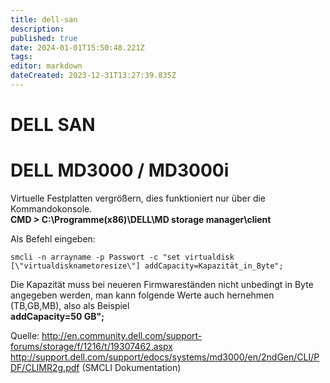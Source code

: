 ```yaml
---
title: dell-san
description: 
published: true
date: 2024-01-01T15:50:48.221Z
tags: 
editor: markdown
dateCreated: 2023-12-31T13:27:39.835Z
---
```


# DELL SAN

# <span id="bkmrk-"></span><span class="mw-headline" id="bkmrk-dell-md3000-%2F-md3000-1">DELL MD3000 / MD3000i</span>

Virtuelle Festplatten vergrößern, dies funktioniert nur über die Kommandokonsole.  
**CMD &gt; C:\\Programme(x86)\\DELL\\MD storage manager\\client**

  
Als Befehl eingeben:

```
smcli -n arrayname -p Passwort -c "set virtualdisk [\"virtualdisknametoresize\"] addCapacity=Kapazität_in_Byte";
```

Die Kapazität muss bei neueren Firmwareständen nicht unbedingt in Byte angegeben werden, man kann folgende Werte auch hernehmen (TB,GB,MB), also als Beispiel  
**addCapacity=50 GB";**

Quelle:
http://en.community.dell.com/support-forums/storage/f/1216/t/19307462.aspx
http://support.dell.com/support/edocs/systems/md3000/en/2ndGen/CLI/PDF/CLIMR2g.pdf (SMCLI Dokumentation)